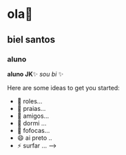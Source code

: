 
# ola👋
## biel santos

### aluno

**aluno JK**✨ _sou bi_ ✨

Here are some ideas to get you started:

- 🔭 roles...
- 🌱 praias...
- 👯 amigos...
- 🤔 dormi ...
- 💬 fofocas...
- 😄 ai preto ..
- ⚡ surfar ...
-->

